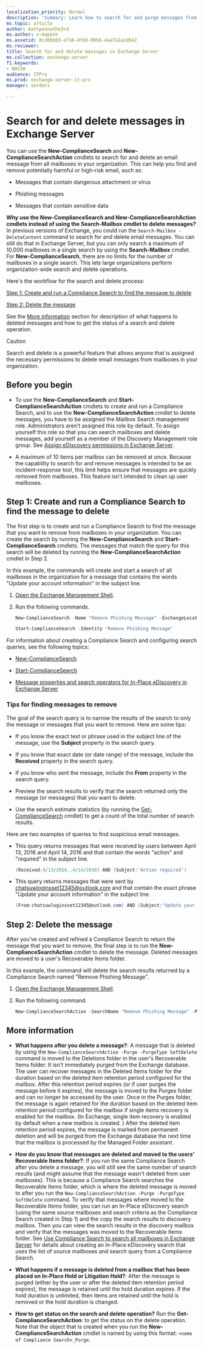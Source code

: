 ```yaml
---
localization_priority: Normal
description: 'Summary: Learn how to search for and purge messages from Exchange Server 2016 and Exchange Server 2019 mailboxes.'
ms.topic: article
author: mattpennathe3rd
ms.author: v-mapenn
ms.assetid: 8c36bb03-e716-4fdd-9958-4aa7a2a1db42
ms.reviewer:
title: Search for and delete messages in Exchange Server
ms.collection: exchange-server
f1.keywords:
- NOCSH
audience: ITPro
ms.prod: exchange-server-it-pro
manager: serdars

---
```


# Search for and delete messages in Exchange Server

 You can use the **New-ComplianceSearch** and **New-ComplianceSearchAction** cmdlets to search for and delete an email message from all mailboxes in your organization. This can help you find and remove potentially harmful or high-risk email, such as:

- Messages that contain dangerous attachment or virus

- Phishing messages

- Messages that contain sensitive data

 **Why use the New-ComplianceSearch and New-ComplianceSearchAction cmdlets instead of using the Search-Mailbox cmdlet to delete messages?** In previous versions of Exchange, you could run the `Search-Mailbox -DeleteContent` command to search for and delete email messages. You can still do that in Exchange Server, but you can only search a maximum of 10,000 mailboxes in a single search by using the **Search-Mailbox** cmdlet. For **New-ComplianceSearch**, there are no limits for the number of mailboxes in a single search. This lets large organizations perform organization-wide search and delete operations.

Here's the workflow for the search and delete process:

[Step 1: Create and run a Compliance Search to find the message to delete](#step-1-create-and-run-a-compliance-search-to-find-the-message-to-delete)

[Step 2: Delete the message](#step-2-delete-the-message)

See the [More information](#more-information) section for description of what happens to deleted messages and how to get the status of a search and delete operation.

> [!CAUTION]
> Search and delete is a powerful feature that allows anyone that is assigned the necessary permissions to delete email messages from mailboxes in your organization.

## Before you begin

- To use the **New-ComplianceSearch** and **Start-ComplianceSearchAction** cmdlets to create and run a Compliance Search, and to use the **New-ComplianceSearchAction** cmdlet to delete messages, you have to be assigned the Mailbox Search management role. Administrators aren't assigned this role by default. To assign yourself this role so that you can search mailboxes and delete messages, add yourself as a member of the Discovery Management role group. See [Assign eDiscovery permissions in Exchange Server](assign-permissions.md).

- A maximum of 10 items per mailbox can be removed at once. Because the capability to search for and remove messages is intended to be an incident-response tool, this limit helps ensure that messages are quickly removed from mailboxes. This feature isn't intended to clean up user mailboxes.

## Step 1: Create and run a Compliance Search to find the message to delete

The first step is to create and run a Compliance Search to find the message that you want to remove from mailboxes in your organization. You can create the search by running the **New-ComplianceSearch** and **Start-ComplianceSearch** cmdlets. The messages that match the query for this search will be deleted by running the **New-ComplianceSearchAction** cmdlet in Step 2.

In this example, the commands will create and start a search of all mailboxes in the organization for a message that contains the words "Update your account information" in the subject line.

1. [Open the Exchange Management Shell](https://docs.microsoft.com/powershell/exchange/exchange-server/open-the-exchange-management-shell).

2. Run the following commands.

   ```PowerShell
   New-ComplianceSearch -Name "Remove Phishing Message" -ExchangeLocation all -ContentMatchQuery 'subject:"Update your account information"'
   ```

   ```PowerShell
   Start-ComplianceSearch -Identity "Remove Phishing Message"
   ```

For information about creating a Compliance Search and configuring search queries, see the following topics:

- [New-ComplianceSearch](https://docs.microsoft.com/powershell/module/exchange/new-compliancesearch)

- [Start-ComplianceSearch](https://docs.microsoft.com/powershell/module/exchange/start-compliancesearch)

- [Message properties and search operators for In-Place eDiscovery in Exchange Server](message-properties-and-search-operators.md)

### Tips for finding messages to remove

The goal of the search query is to narrow the results of the search to only the message or messages that you want to remove. Here are some tips:

- If you know the exact text or phrase used in the subject line of the message, use the **Subject** property in the search query.

- If you know that exact date (or date range) of the message, include the **Received** property in the search query.

- If you know who sent the message, include the **From** property in the search query.

- Preview the search results to verify that the search returned only the message (or messages) that you want to delete.

- Use the search estimate statistics (by running the [Get-ComplianceSearch](https://docs.microsoft.com/powershell/module/exchange/get-compliancesearch) cmdlet) to get a count of the total number of search results.

Here are two examples of queries to find suspicious email messages.

- This query returns messages that were received by users between April 13, 2016 and April 14, 2016 and that contain the words "action" and "required" in the subject line.

  ```PowerShell
  (Received:4/13/2016..4/14/2016) AND (Subject:'Action required')
  ```

- This query returns messages that were sent by chatsuwloginsset12345@outlook.com and that contain the exact phrase "Update your account information" in the subject line.

  ```PowerShell
  (From:chatsuwloginsset12345@outlook.com) AND (Subject:"Update your account information")
  ```

## Step 2: Delete the message


After you've created and refined a Compliance Search to return the message that you want to remove, the final step is to run the **New-ComplianceSearchAction** cmdlet to delete the message. Deleted messages are moved to a user's Recoverable Items folder.

In this example, the command will delete the search results returned by a Compliance Search named "Remove Phishing Message".

1. [Open the Exchange Management Shell](https://docs.microsoft.com/powershell/exchange/exchange-server/open-the-exchange-management-shell).

2. Run the following command.

   ```PowerShell
   New-ComplianceSearchAction -SearchName "Remove Phishing Message" -Purge -PurgeType SoftDelete
   ```

## More information

- **What happens after you delete a message?**: A message that is deleted by using the `New-ComplianceSearchAction -Purge -PurgeType SoftDelete` command is moved to the Deletions folder in the user's Recoverable Items folder. It isn't immediately purged from the Exchange database. The user can recover messages in the Deleted Items folder for the duration based on the deleted item retention period configured for the mailbox. After this retention period expires (or if user purges the message before it expires), the message is moved to the Purges folder and can no longer be accessed by the user. Once in the Purges folder, the message is again retained for the duration based on the deleted item retention period configured for the mailbox if single items recovery is enabled for the mailbox. (In Exchange, single item recovery is enabled by default when a new mailbox is created. ) After the deleted item retention period expires, the message is marked from permanent deletion and will be purged from the Exchange database the next time that the mailbox is processed by the Managed Folder assistant.

- **How do you know that messages are deleted and moved to the users' Recoverable Items folder?**: If you run the same Compliance Search after you delete a message, you will still see the same number of search results (and might assume that the message wasn't deleted from user mailboxes). This is because a Compliance Search searches the Recoverable Items folder, which is where the deleted message is moved to after you run the `New-ComplianceSearchAction -Purge -PurgeType SoftDelete` command. To verify that messages where moved to the Recoverable Items folder, you can run an In-Place eDiscovery search (using the same source mailboxes and search criteria as the Compliance Search created in Step 1) and the copy the search results to discovery mailbox. Then you can view the search results in the discovery mailbox and verify that the messages was moved to the Recoverable Items folder. See [Use Compliance Search to search all mailboxes in Exchange Server](compliance-search.md) for details about creating an In-Place eDiscovery search that uses the list of source mailboxes and search query from a Compliance Search.

- **What happens if a message is deleted from a mailbox that has been placed on In-Place Hold or Litigation Hold?**: After the message is purged (either by the user or after the deleted item retention period expires), the message is retained until the hold duration expires. If the hold duration is unlimited, then items are retained until the hold is removed or the hold duration is changed.

- **How to get status on the search and delete operation?** Run the **Get-ComplianceSearchAction**: to get the status on the delete operation. Note that the object that is created when you run the **New-ComplianceSearchAction** cmdlet is named by using this format: `<name of Compliance Search>_Purge`.
